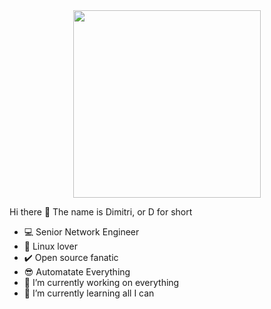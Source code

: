 <div align="center">
  <img src="https://media.giphy.com/media/U4FkC2VqpeNRHjTDQ5/giphy-downsized-large.gif" width="300" height="300"/>
</div>

Hi there 👋 The name is Dimitri, or D for short
- :computer: Senior Network Engineer
-  :100: Linux lover
- :heavy_check_mark: Open source fanatic
- :sunglasses: Automatate Everything
- 🔭 I’m currently working on everything
- 🌱 I’m currently learning all I can
